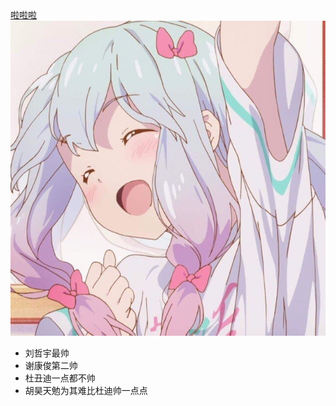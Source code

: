 <html>
<body>
<a href="http://www.bilibili.com">
啦啦啦
</a>
<br>
<img src="2.jpg"><br>
<ul>
<li>刘哲宇最帅</li>
<li>谢康俊第二帅</li>
<li>杜丑迪一点都不帅</li>
<li>胡昊天勉为其难比杜迪帅一点点</li>
</ul>
</body>
</html>

